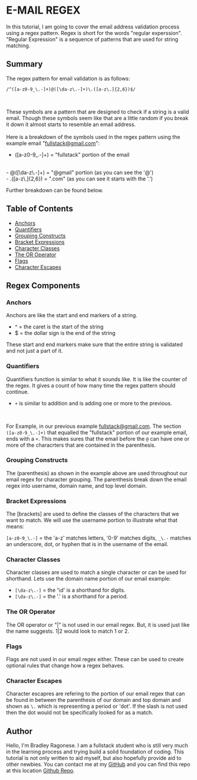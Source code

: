 # E-MAIL REGEX

In this tutorial, I am going to cover the email address validation process using a regex pattern. Regex is short for the words "regular experssion". "Regular Expression" is a sequence of patterns that are used for string matching.  

## Summary

The regex pattern for email validation is as follows:
<br>

`/^([a-z0-9_\.-]+)@([\da-z\.-]+)\.([a-z\.]{2,6})$/`

<br>

These symbols are a pattern that are designed to check if a string is a valid email. Though these symbols seem like that are a little random if you break it down it almost starts to resemble an email address.
<br>
<br>
Here is a breakdown of the symbols used in the regex pattern using the example email "fullstack@gmail.com":
<br>
- ([a-z0-9_\.-]+) = "fullstack" portion of the email
<br>
- @([\da-z\.-]+) = "@gmail" portion (as you can see the '@')
<br>
- .([a-z\.]{2,6}) = ".com" (as you can see it starts with the '.')
<br>

Further breakdown can be found below.


## Table of Contents

- [Anchors](#anchors)
- [Quantifiers](#quantifiers)
- [Grouping Constructs](#grouping-constructs)
- [Bracket Expressions](#bracket-expressions)
- [Character Classes](#character-classes)
- [The OR Operator](#the-or-operator)
- [Flags](#flags)
- [Character Escapes](#character-escapes)

## Regex Components

### Anchors
Anchors are like the start and end markers of a string.
<br>
- ^ = the caret is the start of the string
- $ = the dollar sign is the end of the string

These start and end markers make sure that the entire string is validated and not just a part of it.

### Quantifiers
Quantifiers function is similar to what it sounds like. It is like the counter of the regex. It gives a count of how many time the regex pattern should continue.
<br>
- `+` is similar to addition and is adding one or more to the previous.
<br>

For Example, in our previous example fullstack@gmail.com. The section `([a-z0-9_\.-]+)` that equalled the "fullstack" portion of our example email, ends with a `+`. This makes sures that the email before the `@` can have one or more of the characrters that are contained in the parenthesis.
### Grouping Constructs
The (parenthesis) as shown in the example above are used throughout our email regex for character grouping. The parenthesis break down the email regex into username, domain name, and top level domain.
### Bracket Expressions
The [brackets] are used to define the classes of the characters that we want to match. We will use the username portion to illustrate what that means:
<br>

`[a-z0-9_\.-]` = the 'a-z' matches letters, '0-9' matches digits, `_\.-` matches an underscore, dot, or hyphen that is in the username of the email.

### Character Classes
Character classes are used to match a single character or can be used for shorthand. Lets use the domain name portion of our email example:
<br>
- `[\da-z\.-]` = the '\d' is a shorthand for digits.
- `[\da-z\.-]` = the '\.' is a shorthand for a period.

### The OR Operator
The OR operator or "|" is not used in our email regex. But, it is used just like the name suggests. 1|2 would look to match 1 or 2.
### Flags
Flags are not used in our email regex either. These can be used to create optional rules that change how a regex behaves.
### Character Escapes
Character escapres are refering to the portion of our email regex that can be found in between the parenthesis of our domain and top domain and shown as `\.` which is representing a period or 'dot'. If the slash is not used then the dot would not be specifically looked for as a match.
## Author
Hello, I'm Bradley Ragonese. I am a fullstack student who is still very much in the learning process and trying build a solid foundation of coding. This tutorial is not only written to aid myself, but also hopefully provide aid to other newbies. You can contact me at my [GitHub](https://github.com/bragonese1) and you can find this repo at this location [Github Repo](https://github.com/bragonese1/email-gist-template).